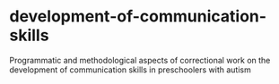 # development-of-communication-skills
Programmatic and methodological aspects of correctional work on the development of communication skills in preschoolers with autism

